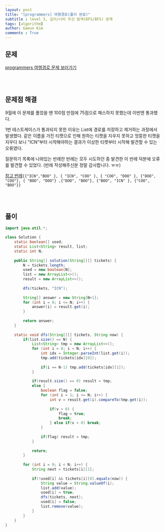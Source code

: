 ```yaml
---
layout: post
title: "[programmers] 여행경로(풀이 완료)"
subtitle : level 3, 깊이/너비 우선 탐색(DFS/BFS) 문제
tags: [algorithm]
author: Gaeun Kim
comments : True
---
```


<h2>문제</h2>

[programmers 여행경로 문제 보러가기](https://programmers.co.kr/learn/courses/30/lessons/43164?language=java)

<br><br>

<h2>문제점 해결</h2>

9월에 이 문제를 풀었을 땐 100점 만점에 75점으로 패스하지 못했는데 이번엔 통과했다.

1번 테스트케이스가 통과되지 못한 이유는 List에 경로를 저장하고 제거하는 과정에서 발생했다. 같은 이름을 가진 티켓으로 인해 원하는 티켓을 지우지 못하고 엉뚱한 티켓을 지우다 보니 "ICN"부터 시작해야하는 결과가 이상한 티켓부터 시작해 발견할 수 있는 오류였다.

질문하기 목록에 나와있는 반례란 반례는 모두 시도하던 중 발견한 이 반례 덕분에 오류를 발견할 수 있었다. (반례 작성해주신분 정말 감사합니다. ㅠㅠ)

[참고 반례](https://programmers.co.kr/questions/10332)`{{"ICN","BOO" }, { "ICN", "COO" }, { "COO", "DOO" }, {"DOO", "COO"}, { "BOO", "DOO"} ,{"DOO", "BOO"}, {"BOO", "ICN" }, {"COO", "BOO"}}`

<br><br>

<h2>풀이</h2>

```java
import java.util.*;

class Solution {
	static boolean[] used;
	static List<String> result, list;
	static int N;
	
	public String[] solution(String[][] tickets) {
        N = tickets.length;
        used = new boolean[N];
        list = new ArrayList<>();
        result = new ArrayList<>();
        
        dfs(tickets, "ICN");
        
        String[] answer = new String[N+1];
        for (int i = 0; i <= N; i++) {
        	answer[i] = result.get(i);
		}
        
        return answer;
    }
	
	static void dfs(String[][] tickets, String now) {
		if(list.size() == N) {
			List<String> tmp = new ArrayList<>();
			for (int i = 0; i < N; i++) {
				int idx = Integer.parseInt(list.get(i));
				tmp.add(tickets[idx][0]);
				
				if(i == N-1) tmp.add(tickets[idx][1]);
			}
			
			if(result.size() == 0) result = tmp;
			else {
				boolean flag = false;
				for (int i = 1; i <= N; i++) {
					int v = result.get(i).compareTo(tmp.get(i));
					
					if(v > 0) {
						flag = true;
						break;
					} else if(v < 0) break;
				}
				
				if(flag) result = tmp;
			}
			
			return;
		}
		
		for (int i = 0; i < N; i++) {
			String next = tickets[i][1];
			
			if(!used[i] && tickets[i][0].equals(now)) {
				String value = String.valueOf(i);
				list.add(value);
				used[i] = true;
				dfs(tickets, next);
				used[i] = false;
				list.remove(value);
			}
		}
	}
}
```



